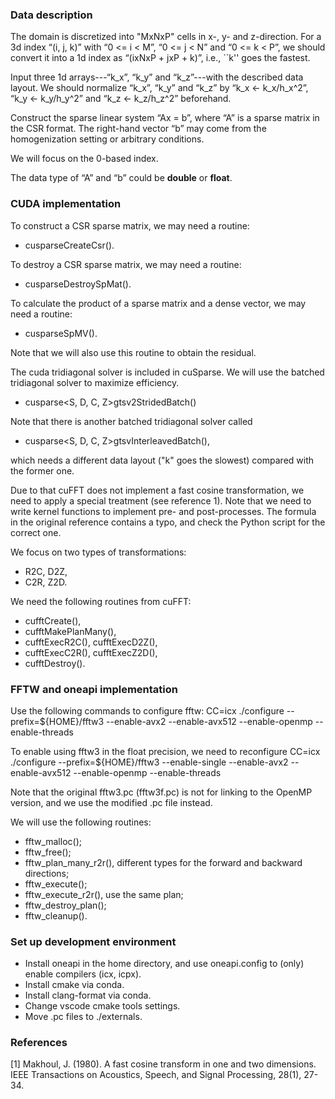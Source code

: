 ### Data description
The domain is discretized into "MxNxP" cells in x-, y- and z-direction.
For a 3d index “(i, j, k)” with “0 <= i < M”, “0 <= j < N” and “0 <= k < P”,
we should convert it into a 1d index as “(ixNxP + jxP + k)”, i.e.,
``k'' goes the fastest.

Input three 1d arrays---“k_x”, “k_y” and “k_z”---with the described data layout.
We should normalize “k_x”, “k_y” and “k_z” by “k_x <- k_x/h_x^2”, “k_y <- k_y/h_y^2” 
and “k_z <- k_z/h_z^2” beforehand.

Construct the sparse linear system “Ax = b”, where “A” is a sparse matrix in the CSR format.
The right-hand vector “b” may come from the homogenization setting or arbitrary conditions.

We will focus on the 0-based index.

The data type of “A” and “b” could be **double** or **float**.


### CUDA implementation
To construct a CSR sparse matrix, we may need a routine:
- cusparseCreateCsr().

To destroy a CSR sparse matrix, we may need a routine:
- cusparseDestroySpMat().

To calculate the product of a sparse matrix and a dense vector, we may need a routine:
- cusparseSpMV().

Note that we will also use this routine to obtain the residual.

The cuda tridiagonal solver is included in cuSparse.
We will use the batched tridiagonal solver to maximize efficiency.
- cusparse<S, D, C, Z>gtsv2StridedBatch()

Note that there is another batched tridiagonal solver called
- cusparse<S, D, C, Z>gtsvInterleavedBatch(),

which needs a different data layout ("k" goes the slowest) compared with the former one.

Due to that cuFFT does not implement a fast cosine transformation,
we need to apply a special treatment (see reference 1).
Note that we need to write kernel functions to implement pre- and post-processes. 
The formula in the original reference contains a typo, 
and check the Python script for the correct one.

We focus on two types of transformations:
- R2C, D2Z,
- C2R, Z2D.

We need the following routines from cuFFT:
- cufftCreate(),
- cufftMakePlanMany(),
- cufftExecR2C(), cufftExecD2Z(),
- cufftExecC2R(), cufftExecZ2D(),
- cufftDestroy().

### FFTW and oneapi implementation
Use the following commands to configure fftw:
CC=icx ./configure --prefix=${HOME}/fftw3 --enable-avx2 --enable-avx512 --enable-openmp --enable-threads

To enable using fftw3 in the float precision, we need to reconfigure
CC=icx ./configure --prefix=${HOME}/fftw3 --enable-single --enable-avx2 --enable-avx512 --enable-openmp --enable-threads

Note that the original fftw3.pc (fftw3f.pc) is not for linking to the OpenMP version,
and we use the modified .pc file instead.

We will use the following routines:
- fftw_malloc();
- fftw_free();
- fftw_plan_many_r2r(), different types for the forward and backward directions;
- fftw_execute();
- fftw_execute_r2r(), use the same plan;
- fftw_destroy_plan();
- fftw_cleanup().


### Set up development environment
- Install oneapi in the home directory, and use oneapi.config to (only) enable compilers (icx, icpx).
- Install cmake via conda.
- Install clang-format via conda.
- Change vscode cmake tools settings.
- Move .pc files to ./externals.

### References
[1] Makhoul, J. (1980). A fast cosine transform in one and two dimensions. 
IEEE Transactions on Acoustics, Speech, and Signal Processing, 28(1), 27-34.